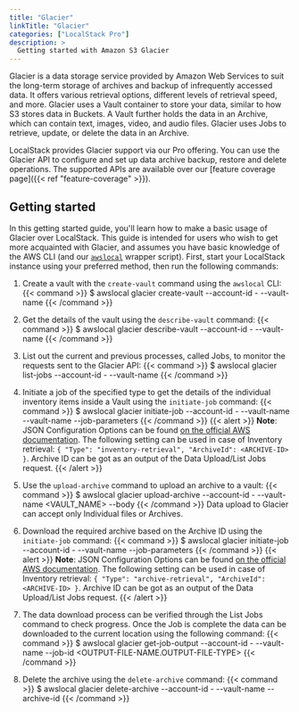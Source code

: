 ```yaml
---
title: "Glacier"
linkTitle: "Glacier"
categories: ["LocalStack Pro"]
description: >
  Getting started with Amazon S3 Glacier
---
```


Glacier is a data storage service provided by Amazon Web Services to suit the long-term storage of archives and backup of infrequently accessed data. It offers various retrieval options, different levels of retrieval speed, and more. Glacier uses a Vault container to store your data, similar to how S3 stores data in Buckets. A Vault further holds the data in an Archive, which can contain text, images, video, and audio files. Glacier uses Jobs to retrieve, update, or delete the data in an Archive.

LocalStack provides Glacier support via our Pro offering. You can use the Glacier API to configure and set up data archive backup, restore and delete operations. The supported APIs are available over our [feature coverage page]({{< ref "feature-coverage" >}}).

## Getting started

In this getting started guide, you'll learn how to make a basic usage of Glacier over LocalStack. This guide is intended for users who wish to get more acquainted with Glacier, and assumes you have basic knowledge of the AWS CLI (and our [`awslocal`](https://github.com/localstack/awscli-local) wrapper script). First, start your LocalStack instance using your preferred method, then run the following commands:

1. Create a vault with the `create-vault` command using the `awslocal` CLI:
   {{< command >}}
   $ awslocal glacier create-vault --account-id - --vault-name <VAULT-NAME>
   {{< /command >}}

2. Get the details of the vault using the `describe-vault` command:
   {{< command >}}
   $ awslocal glacier describe-vault --account-id - --vault-name <VAULT-NAME>
   {{< /command >}}

3. List out the current and previous processes, called Jobs, to monitor the requests sent to the Glacier API:
   {{< command >}}
   $ awslocal glacier list-jobs --account-id - --vault-name <VAULT-NAME>
   {{< /command >}}

4. Initiate a job of the specified type to get the details of the individual inventory items inside a Vault using the `initiate-job` command:
   {{< command >}}
   $ awslocal glacier initiate-job --account-id - --vault-name <VAULT-NAME> --vault-name <VAULT-NAME> --job-parameters <JSON-CONFIGURATION-FILE>
   {{< /command >}}
   {{< alert >}}
   **Note**: JSON Configuration Options can be found [on the official AWS documentation](https://docs.aws.amazon.com/cli/latest/reference/glacier/initiate-job.html). The following setting can be used in case of Inventory retrieval: `{ "Type": "inventory-retrieval", "ArchiveId": <ARCHIVE-ID> }`. Archive ID can be got as an output of the Data Upload/List Jobs request.
   {{< /alert >}}

5. Use the `upload-archive` command to upload an archive to a vault:
   {{< command >}}
   $ awslocal glacier upload-archive --account-id - --vault-name <VAULT_NAME> --body <FILE-TO-UPLOAD>
   {{< /command >}}
   Data upload to Glacier can accept only Individual files or Archives.

6. Download the required archive based on the Archive ID using the `initiate-job` command:
   {{< command >}}
   $ awslocal glacier initiate-job --account-id - --vault-name <VAULT-NAME> --job-parameters <JSON-CONFIGURATION-FILE>
   {{< /command >}}
   {{< alert >}}
   **Note**: JSON Configuration Options can be found [on the official AWS documentation](https://docs.aws.amazon.com/cli/latest/reference/glacier/initiate-job.html). The following setting can be used in case of Inventory retrieval: `{ "Type": "archive-retrieval", "ArchiveId": <ARCHIVE-ID> }`. Archive ID can be got as an output of the Data Upload/List Jobs request.
   {{< /alert >}}

7. The data download process can be verified through the List Jobs command to check progress. Once the Job is complete the data can be downloaded to the current location using the following command:
   {{< command >}}
   $ awslocal glacier get-job-output --account-id - --vault-name <VAULT-NAME> --job-id <JOB-ID> <OUTPUT-FILE-NAME.OUTPUT-FILE-TYPE>
   {{< /command >}}

8. Delete the archive using the `delete-archive` command:
   {{< command >}}
   $ awslocal glacier delete-archive --account-id - --vault-name <VAULT-NAME> --archive-id <ARCHIVE-ID>
   {{< /command >}}
